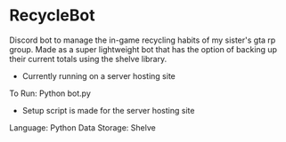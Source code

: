 # RecycleBot
Discord bot to manage the in-game recycling habits of my sister's gta rp group. Made as a super lightweight bot that has the option of backing up their current totals using the shelve library.
- Currently running on a server hosting site

To Run: Python bot.py
- Setup script is made for the server hosting site

Language: Python 
Data Storage: Shelve
